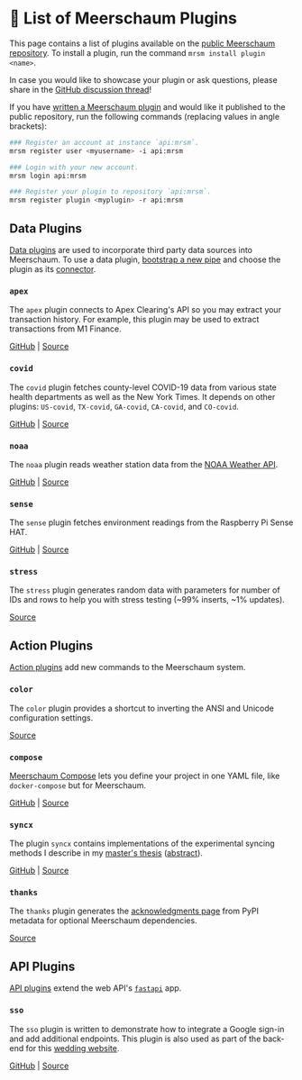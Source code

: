 # 📜 List of Meerschaum Plugins

This page contains a list of plugins available on the [public Meerschaum repository](https://api.mrsm.io/dash/plugins). To install a plugin, run the command `mrsm install plugin <name>`.

In case you would like to showcase your plugin or ask questions, please share in the [GitHub discussion thread](https://github.com/bmeares/Meerschaum/discussions/50)!

If you have [written a Meerschaum plugin](/reference/plugins/writing-plugins/) and would like it published to the public repository, run the following commands (replacing values in angle brackets):

```bash
### Register an account at instance `api:mrsm`.
mrsm register user <myusername> -i api:mrsm

### Login with your new account.
mrsm login api:mrsm

### Register your plugin to repository `api:mrsm`.
mrsm register plugin <myplugin> -r api:mrsm
```

## Data Plugins

[Data plugins](/reference/plugins/types-of-plugins/#data-plugins) are used to incorporate third party data sources into Meerschaum. To use a data plugin, [bootstrap a new pipe](/reference/pipes/bootstrapping/) and choose the plugin as its [connector](/reference/connectors/#connectors).

### `apex`

The `apex` plugin connects to Apex Clearing's API so you may extract your transaction history. For example, this plugin may be used to extract transactions from M1 Finance.

[GitHub](https://github.com/bmeares/apex) | [Source](https://api.mrsm.io/plugins/apex)

### `covid`

The `covid` plugin fetches county-level COVID-19 data from various state health departments as well as the New York Times. It depends on other plugins: `US-covid`, `TX-covid`, `GA-covid`, `CA-covid`, and `CO-covid`.

[GitHub](https://github.com/bmeares/covid) | [Source](https://api.mrsm.io/plugins/covid)

### `noaa`

The `noaa` plugin reads weather station data from the [NOAA Weather API](https://www.weather.gov/documentation/services-web-api).

[GitHub](https://github.com/bmeares/noaa) | [Source](https://api.mrsm.io/plugins/noaa)

### `sense`

The `sense` plugin fetches environment readings from the Raspberry Pi Sense HAT.

[GitHub](https://github.com/bmeares/sense) | [Source](https://api.mrsm.io/plugins/sense)

### `stress`

The `stress` plugin generates random data with parameters for number of IDs and rows to help you with stress testing (~99% inserts, ~1% updates).

[Source](https://api.mrsm.io/plugins/stress)

## Action Plugins

[Action plugins](/reference/plugins/types-of-plugins/#action-plugins) add new commands to the Meerschaum system.

### `color`

The `color` plugin provides a shortcut to inverting the ANSI and Unicode configuration settings.

[Source](https://api.mrsm.io/plugins/color)

### `compose`

[Meerschaum Compose](/reference/compose/) lets you define your project in one YAML file, like `docker-compose` but for Meerschaum.

[GitHub](https://github.com/bmeares/compose) | [Source]((https://api.mrsm.io/plugins/compose))

### `syncx`

The plugin `syncx` contains implementations of the experimental syncing methods I describe in my [master's thesis](https://meerschaum.io/files/pdf/thesis.pdf) ([abstract](https://meerschaum.io/files/pdf/abstract.pdf)).

[GitHub](https://github.com/bmeares/syncx) | [Source](https://api.mrsm.io/plugins/syncx)

### `thanks`

The `thanks` plugin generates the [acknowledgments page](/news/acknowledgements/) from PyPI metadata for optional Meerschaum dependencies.

[Source](https://api.mrsm.io/plugins/thanks)

## API Plugins

[API plugins](/reference/plugins/types-of-plugins/#api-plugins) extend the web API's [`fastapi`](https://fastapi.tiangolo.com/) app.

### `sso`

The `sso` plugin is written to demonstrate how to integrate a Google sign-in and add additional endpoints. This plugin is also used as part of the back-end for this [wedding website](https://mazlinandaaron.com/).

[GitHub](https://github.com/bmeares/sso) | [Source](https://api.mrsm.io/plugins/sso)
